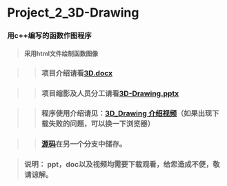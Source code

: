 # Project_2_3D-Drawing
### 用c++编写的函数作图程序  

>#### 采用html文件绘制函数图像   

>> ### 项目介绍请看[3D.docx](https://github.com/Tommy307/Pro2_3D_Drawing/blob/master/3D.docx)

>> ### 项目缩影及人员分工请看[3D-Drawing.pptx](https://github.com/Tommy307/Pro2_3D_Drawing/blob/master/函数作图程序介绍.pptx)

>> ### 程序使用介绍请见：[3D_Drawing 介绍视频](https://github.com/Tommy307/Pro2_3D_Drawing/blob/master/3D_Drawing%20介绍视频.mp4)（如果出现下载失败的问题，可以换一下浏览器）

>>### [源码](https://github.com/Tommy307/Pro2_3D_Drawing/blob/zlsteven-patch-1/3D-Drawing源码)在另一个分支中储存。 

>### **说明：** ppt，doc以及视频均需要下载观看，给您造成不便，敬请谅解。
